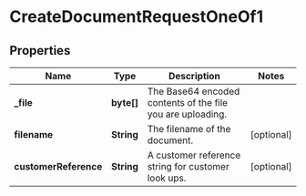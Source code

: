 

# CreateDocumentRequestOneOf1


## Properties

| Name | Type | Description | Notes |
|------------ | ------------- | ------------- | -------------|
|**_file** | **byte[]** | The Base64 encoded contents of the file you are uploading. |  |
|**filename** | **String** | The filename of the document. |  [optional] |
|**customerReference** | **String** | A customer reference string for customer look ups. |  [optional] |



